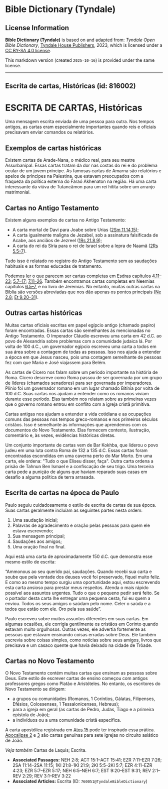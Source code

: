 # Bible Dictionary (Tyndale)

## License Information

**Bible Dictionary (Tyndale)** is based on and adapted from: _Tyndale Open Bible Dictionary_, [Tyndale House Publishers](https://tyndaleopenresources.com/), 2023, which is licensed under a [CC BY-SA 4.0 license](https://creativecommons.org/licenses/by-sa/4.0/legalcode.en).

This markdown version (created `2025-10-16`) is provided under the same license.



--------------------------------

## Escrita de cartas, Históricas (id: 816002)

ESCRITA DE CARTAS, Históricas
=============================

Uma mensagem escrita enviada de uma pessoa para outra. Nos tempos antigos, as cartas eram especialmente importantes quando reis e oficiais precisavam enviar comandos ou relatórios.

Exemplos de cartas históricas
-----------------------------

Existem cartas de Arade\-Nana, o médico real, para seu mestre Assurbanípal. Essas cartas tratam da dor nas costas do rei e do problema ocular de um jovem príncipe. As famosas cartas de Amarna são relatórios e apelos de príncipes na Palestina, que estavam preocupados com a fraqueza da política externa do Faraó Akhenaton na região. Há uma carta interessante da viúva de Tutancâmon para um rei hitita sobre um arranjo matrimonial.

Cartas no Antigo Testamento
---------------------------

Existem alguns exemplos de cartas no Antigo Testamento:

* A carta mortal de Davi para Joabe sobre Urias ([2Sm 11\.14,15](https://ref.ly/2Sam11:14-2Sam11:15));
* A carta igualmente maligna de Jezabel, sob a assinatura falsificada de Acabe, aos anciãos de Jezreel ([1Rs 21\.8,9](https://ref.ly/1Kgs21:8-1Kgs21:9));
* A carta do rei da Síria para o rei de Israel sobre a lepra de Naamã ([2Rs 5\.5–7](https://ref.ly/2Kgs5:5-2Kgs5:7)).

Tudo isso é relatado no registro do Antigo Testamento sem as saudações habituais e as formas educadas de tratamento.

Podemos ler o que parecem ser cartas completas em Esdras capítulos [4\.11–23](https://ref.ly/Ezra4:11-Ezra4:23); [5\.7–17](https://ref.ly/Ezra5:7-Ezra5:17); [7\.11–26](https://ref.ly/Ezra7:11-Ezra7:26). Também encontramos cartas completas em Neemias capítulos [6\.5–7](https://ref.ly/Neh6:5-Neh6:7), e no livro de Jeremias. No entanto, muitas outras cartas na Bíblia são versões abreviadas que nos dão apenas os pontos principais ([Ne 2\.8](https://ref.ly/Neh2:8); [Et 9\.20–31](https://ref.ly/Esth9:20-Esth9:31)).

Outras cartas históricas
------------------------

Muitas cartas oficiais escritas em papel egípcio antigo (chamado papiro) foram encontradas. Essas cartas são semelhantes às mencionadas no Antigo Testamento. O Imperador Cláudio escreveu uma carta em 42 d.C. ao povo de Alexandria sobre problemas com a comunidade judaica lá. Por volta de 100 d.C., um governador egípcio escreveu uma carta a todos em sua área sobre a contagem de todas as pessoas. Isso nos ajuda a entender a época em que Jesus nasceu, pois uma contagem semelhante de pessoas fez com que Maria e José viajassem para Belém.

As cartas de Cícero nos falam sobre um período importante na história de Roma. Cícero descreve como Roma passou de ser governada por um grupo de líderes (chamados senadores) para ser governada por imperadores. Plínio foi um governador romano em um lugar chamado Bitínia por volta de 100 d.C. Suas cartas nos ajudam a entender como os romanos viviam durante esse período. Elas também nos relatam sobre as primeiras vezes que o governo romano entrou em conflito com a igreja cristã primitiva.

Cartas antigas nos ajudam a entender a vida cotidiana e as ocupações comuns das pessoas nos tempos greco\-romanos e nos primeiros séculos cristãos. Isso é semelhante às informações que aprendemos com os documentos do Novo Testamento. Elas fornecem contexto, ilustração, comentário e, às vezes, evidências históricas diretas.

Um conjunto importante de cartas vem de Bar Kokhba, que liderou o povo judeu em uma luta contra Roma de 132 a 135 d.C. Essas cartas foram encontradas escondidas em uma caverna perto do Mar Morto. Em uma carta, ele ordena: "Tudo o que Eliseu disser, faça". Outra carta ordena a prisão de Tahnun Ben Ismael e a confiscação de seu trigo. Uma terceira carta pede a punição de alguns que haviam reparado suas casas em desafio a alguma política de terra arrasada.

Escrita de cartas na época de Paulo
-----------------------------------

Paulo seguiu cuidadosamente o estilo de escrita de cartas de sua época. Suas cartas geralmente incluíam as seguintes partes nesta ordem:

1. Uma saudação inicial;
2. Palavras de agradecimento e oração pelas pessoas para quem ele estava escrevendo;
3. Sua mensagem principal;
4. Saudações aos amigos;
5. Uma oração final no final.

Aqui está uma carta de aproximadamente 150 d.C. que demonstra esse mesmo estilo de escrita:

“Ammonous ao seu querido pai, saudações. Quando recebi sua carta e soube que pela vontade dos deuses você foi preservado, fiquei muito feliz. E como ao mesmo tempo surgiu uma oportunidade aqui, estou escrevendo esta carta ansioso para prestar meus respeitos. Atenda o mais rápido possível aos assuntos urgentes. Tudo o que o pequeno pedir será feito. Se o portador desta carta lhe entregar uma pequena cesta, fui eu quem a enviou. Todos os seus amigos o saúdam pelo nome. Celer o saúda e a todos que estão com ele. Oro pela sua saúde”.

Paulo escreveu sobre muitos assuntos diferentes em suas cartas. Em algumas ocasiões, ele corrigia gentilmente os cristãos em Corinto quando estavam muito orgulhosos. Outras vezes, ele advertia fortemente as pessoas que estavam ensinando coisas erradas sobre Deus. Ele também escrevia sobre coisas simples, como notícias sobre seus amigos, livros que precisava e um casaco quente que havia deixado na cidade de Trôade.

Cartas no Novo Testamento
-------------------------

O Novo Testamento contém muitas cartas que ensinam as pessoas sobre Deus. Este estilo de escrever cartas de ensino começou com antigos professores gregos como Platão e Aristóteles. No entanto, os escritores do Novo Testamento se dirigem:

* a grupos ou comunidades (Romanos, 1 Coríntios, Gálatas, Filipenses, Efésios, Colossenses, 1 Tessalonicenses, Hebreus);
* para a igreja em geral (as cartas de Pedro, Judas, Tiago e a primeira epístola de João);
* a indivíduos ou a uma comunidade cristã específica.

A carta apostólica registrada em [Atos 15](https://ref.ly/Acts15:1-Acts15:41) pode ter inspirado essa prática. [Apocalipse 2](https://ref.ly/Rev2:1-Rev2:29) e [3](https://ref.ly/Rev3:1-Rev3:22) são cartas genuínas para sete igrejas no circuito asiático de João.

*Veja também* Cartas de Laquis; Escrita.

* **Associated Passages:** NEH 2:8; ACT 15:1–ACT 15:41; EZR 7:11–EZR 7:26; 2SA 11:14–2SA 11:15; 1KI 21:8–1KI 21:9; 2KI 5:5–2KI 5:7; EZR 4:11–EZR 4:23; EZR 5:7–EZR 5:17; NEH 6:5–NEH 6:7; EST 9:20–EST 9:31; REV 2:1–REV 2:29; REV 3:1–REV 3:22
* **Associated Articles:** Escrita (ID: `760051@TyndaleBibleDictionary`)

